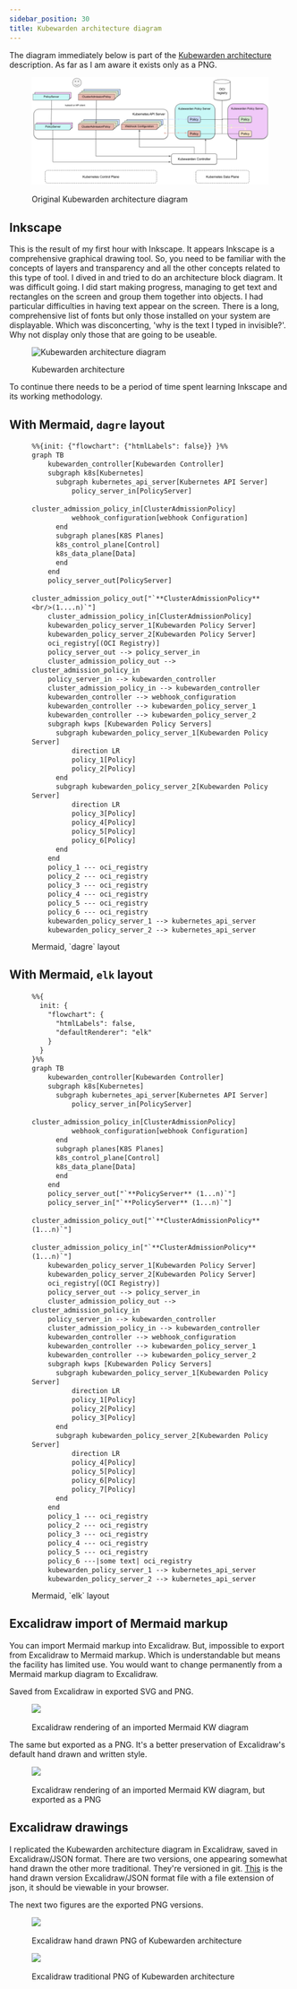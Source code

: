 ```yaml
---
sidebar_position: 30
title: Kubewarden architecture diagram
---
```


The diagram immediately below is part of the [Kubewarden architecture](https://docs.kubewarden.io/architecture) description.
As far as I am aware it exists only as a PNG.

<figure>

![Kubewarden architecture diagram](/static/img/kw-architecture.png)

<figcaption>Original Kubewarden architecture diagram</figcaption>
</figure>

## Inkscape

This is the result of my first hour with Inkscape.
It appears Inkscape is a comprehensive graphical drawing tool.
So, you need to be familiar with the concepts of layers and transparency and all the other concepts related to this type of tool.
I dived in and tried to do an architecture block diagram.
It was difficult going.
I did start making progress, managing to get text and rectangles on the screen and group them together into objects.
I had particular difficulties in having text appear on the screen.
There is a long, comprehensive list of fonts but only those installed on your system are displayable.
Which was disconcerting, 'why is the text I typed in invisible?'.
Why not display only those that are going to be useable.

<figure>

![Kubewarden architecture diagram](/img/inkscape-kw-diag.svg)

<figcaption>Kubewarden architecture</figcaption>
</figure>

To continue there needs to be a period of time spent learning Inkscape and its working methodology.

## With Mermaid, `dagre` layout

<figure>

```mermaid
%%{init: {"flowchart": {"htmlLabels": false}} }%%
graph TB
    kubewarden_controller[Kubewarden Controller]
    subgraph k8s[Kubernetes]
      subgraph kubernetes_api_server[Kubernetes API Server]
          policy_server_in[PolicyServer]
          cluster_admission_policy_in[ClusterAdmissionPolicy]
          webhook_configuration[webhook Configuration]
      end
      subgraph planes[K8S Planes]
      k8s_control_plane[Control]
      k8s_data_plane[Data]
      end
    end
    policy_server_out[PolicyServer]
    cluster_admission_policy_out["`**ClusterAdmissionPolicy**<br/>(1....n)`"]
    cluster_admission_policy_in[ClusterAdmissionPolicy]
    kubewarden_policy_server_1[Kubewarden Policy Server]
    kubewarden_policy_server_2[Kubewarden Policy Server]
    oci_registry[(OCI Registry)]
    policy_server_out --> policy_server_in
    cluster_admission_policy_out --> cluster_admission_policy_in
    policy_server_in --> kubewarden_controller
    cluster_admission_policy_in --> kubewarden_controller
    kubewarden_controller --> webhook_configuration
    kubewarden_controller --> kubewarden_policy_server_1
    kubewarden_controller --> kubewarden_policy_server_2
    subgraph kwps [Kubewarden Policy Servers]
      subgraph kubewarden_policy_server_1[Kubewarden Policy Server]
          direction LR
          policy_1[Policy]
          policy_2[Policy]
      end
      subgraph kubewarden_policy_server_2[Kubewarden Policy Server]
          direction LR
          policy_3[Policy]
          policy_4[Policy]
          policy_5[Policy]
          policy_6[Policy]
      end
    end
    policy_1 --- oci_registry
    policy_2 --- oci_registry
    policy_3 --- oci_registry
    policy_4 --- oci_registry
    policy_5 --- oci_registry
    policy_6 --- oci_registry
    kubewarden_policy_server_1 --> kubernetes_api_server
    kubewarden_policy_server_2 --> kubernetes_api_server
```

<figcaption>Mermaid, `dagre` layout</figcaption>
</figure>

## With Mermaid, `elk` layout

<figure>

```mermaid
%%{
  init: {
    "flowchart": {
      "htmlLabels": false,
      "defaultRenderer": "elk"
    }
  }
}%%
graph TB
    kubewarden_controller[Kubewarden Controller]
    subgraph k8s[Kubernetes]
      subgraph kubernetes_api_server[Kubernetes API Server]
          policy_server_in[PolicyServer]
          cluster_admission_policy_in[ClusterAdmissionPolicy]
          webhook_configuration[webhook Configuration]
      end
      subgraph planes[K8S Planes]
      k8s_control_plane[Control]
      k8s_data_plane[Data]
      end
    end
    policy_server_out["`**PolicyServer** (1...n)`"]
    policy_server_in["`**PolicyServer** (1...n)`"]
    cluster_admission_policy_out["`**ClusterAdmissionPolicy** (1...n)`"]
    cluster_admission_policy_in["`**ClusterAdmissionPolicy** (1...n)`"]
    kubewarden_policy_server_1[Kubewarden Policy Server]
    kubewarden_policy_server_2[Kubewarden Policy Server]
    oci_registry[(OCI Registry)]
    policy_server_out --> policy_server_in
    cluster_admission_policy_out --> cluster_admission_policy_in
    policy_server_in --> kubewarden_controller
    cluster_admission_policy_in --> kubewarden_controller
    kubewarden_controller --> webhook_configuration
    kubewarden_controller --> kubewarden_policy_server_1
    kubewarden_controller --> kubewarden_policy_server_2
    subgraph kwps [Kubewarden Policy Servers]
      subgraph kubewarden_policy_server_1[Kubewarden Policy Server]
          direction LR
          policy_1[Policy]
          policy_2[Policy]
          policy_3[Policy]
      end
      subgraph kubewarden_policy_server_2[Kubewarden Policy Server]
          direction LR
          policy_4[Policy]
          policy_5[Policy]
          policy_6[Policy]
          policy_7[Policy]
      end
    end
    policy_1 --- oci_registry
    policy_2 --- oci_registry
    policy_3 --- oci_registry
    policy_4 --- oci_registry
    policy_5 --- oci_registry
    policy_6 ---|some text| oci_registry
    kubewarden_policy_server_1 --> kubernetes_api_server
    kubewarden_policy_server_2 --> kubernetes_api_server
```

<figcaption>Mermaid, `elk` layout</figcaption>
</figure>

## Excalidraw import of Mermaid markup

You can import Mermaid markup into Excalidraw.
But, impossible to export from Excalidraw to Mermaid markup.
Which is understandable but means the facility has limited use.
You would want to change permanently from a Mermaid markup diagram to Excalidraw.

Saved from Excalidraw in exported SVG and PNG.

<figure>

![](/img/excalidraw-import-of-kw-mermaid.svg)

<figcaption>Excalidraw rendering of an imported Mermaid KW diagram</figcaption>
</figure>

The same but exported as a PNG.
It's a better preservation of Excalidraw's default hand drawn and written style.

<figure>

![](/img/excalidraw-import-of-kw-mermaid.png)

<figcaption>Excalidraw rendering of an imported Mermaid KW diagram, but exported as a PNG</figcaption>
</figure>

## Excalidraw drawings

I replicated the Kubewarden architecture diagram in Excalidraw, saved in Excalidraw/JSON format.
There are two versions, one appearing somewhat hand drawn the other more traditional.
They're versioned in git. [This](kubewarden-arch-hand.excalidraw.json) is the hand drawn version Excalidraw/JSON format file with a file extension of json, it should be viewable in your browser.

The next two figures are the exported PNG versions.

<figure>

![](/img/kubewarden-arch-hand.png)

<figcaption>Excalidraw hand drawn PNG of Kubewarden architecture</figcaption>
</figure>

<figure>

![](/img/kubewarden-arch.png)

<figcaption>Excalidraw traditional PNG of Kubewarden architecture</figcaption>
</figure>
